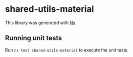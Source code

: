 # shared-utils-material

This library was generated with [Nx](https://nx.dev).

## Running unit tests

Run `nx test shared-utils-material` to execute the unit tests.
